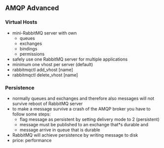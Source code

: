 ## AMQP Advanced



### Virtual Hosts
* mini-RabbitMQ server with own
	* queues
	* exchanges
	* bindings
	* permissions
* safely use one RabbitMQ server for multiple applications
* minimum one vhost per server (default)
* rabbitmqctl add_vhost [name]
* rabbitmqctl delete_vhost [name] 

### Persistence
* normally queues and exchanges and therefore also messages will not survive reboot of RabbitMQ server
* to make a message survive a crash of the AMQP broker you have to follow some steps:
	* flag message as persistent by setting delivery mode to 2 (persistent)  
	* message must be published to an exchange that*s durable and
	* message arrive in queue that is durable
* RabbitMQ will achieve persistence by writing message to disk
* price: performance